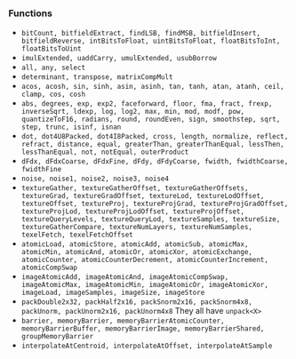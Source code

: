 ### Functions
- `bitCount, bitfieldExtract, findLSB, findMSB, bitfieldInsert, bitfieldReverse, intBitsToFloat, uintBitsToFloat, floatBitsToInt, floatBitsToUint`
- `imulExtended, uaddCarry, umulExtended, usubBorrow`
- `all, any, select`
- `determinant, transpose, matrixCompMult`
- `acos, acosh, sin, sinh, asin, asinh, tan, tanh, atan, atanh, ceil, clamp, cos, cosh`
- `abs, degrees, exp, exp2, faceforward, floor, fma, fract, frexp, inverseSqrt, ldexp, log, log2, max, min, mod, modf, pow, quantizeToF16, radians, round, roundEven, sign, smoothstep, sqrt, step, trunc, isinf, isnan`
- `dot, dot4U8Packed, dot4I8Packed, cross, length, normalize, reflect, refract, distance, equal, greaterThan, greaterThanEqual, lessThen, lessThanEqual, not, notEqual, outerProduct`
- `dFdx, dFdxCoarse, dFdxFine, dFdy, dFdyCoarse, fwidth, fwidthCoarse, fwidthFine`
- `noise, noise1, noise2, noise3, noise4`
- `textureGather, textureGatherOffset, textureGatherOffsets, textureGrad, textureGradOffset, textureLod, textureLodOffset, textureOffset, textureProj, textureProjGrad, textureProjGradOffset, textureProjLod, textureProjLodOffset, textureProjOffset, textureQueryLevels, textureQueryLod, textureSamples, textureSize, textureGatherCompare, textureNumLayers, textureNumSamples, texelFetch, texelFetchOffset`
- `atomicLoad, atomicStore, atomicAdd, atomicSub, atomicMax, atomicMin, atomicAnd, atomicOr, atomicXor, atomicExchange, atomicCounter, atomicCounterDecrement, atomicCounterIncrement, atomicCompSwap`
- `imageAtomicAdd, imageAtomicAnd, imageAtomicCompSwap, imageAtomicMax, imageAtomicMin, imageAtomicOr, imageAtomicXor, imageLoad, imageSamples, imageSize, imageStore`
- `packDouble2x32, packHalf2x16, packSnorm2x16, packSnorm4x8, packUnorm, packUnorm2x16, packUnorm4x8` They all have `unpack<X>`
- `barrier, memoryBarrier, memoryBarrierAtomicCounter, memoryBarrierBuffer, memoryBarrierImage, memoryBarrierShared, groupMemoryBarrier`
- `interpolateAtCentroid, interpolateAtOffset, interpolateAtSample`
